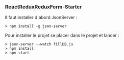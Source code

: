 ### ReactReduxReduxForm-Starter ###

Il faut installer d'abord JsonServer :

``` 
> npm install -g json-server
```

Pour installer le projet se placer dans le projet et lancer : 

```
> json-server --watch fillDB.js
> npm install
> npm start
```

